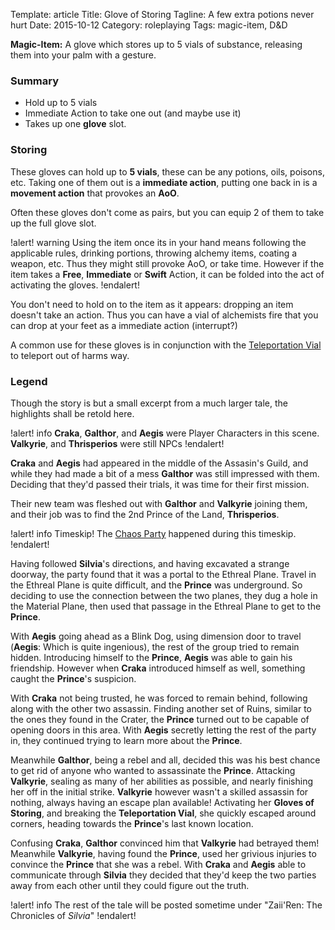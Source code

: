 Template: article
Title: Glove of Storing
Tagline: A few extra potions never hurt
Date: 2015-10-12
Category: roleplaying
Tags: magic-item, D&D



**Magic-Item:** A glove which stores up to 5 vials of substance, releasing them into your palm with a gesture.


### Summary

 * Hold up to 5 vials
 * Immediate Action to take one out (and maybe use it)
 * Takes up one **glove** slot.

### Storing

These gloves can hold up to **5 vials**, these can be any potions, oils, poisons, etc. Taking one of them out is a **immediate action**, putting one back in is a **movement action** that provokes an **AoO**.

Often these gloves don't come as pairs, but you can equip 2 of them to take up the full glove slot.

!alert! warning
    Using the item once its in your hand means following the applicable rules, drinking portions, throwing alchemy items, coating a weapon, etc. Thus they might still provoke AoO, or take time. However if the item takes a **Free**, **Immediate** or **Swift** Action, it can be folded into the act of activating the gloves.
!endalert!

You don't need to hold on to the item as it appears: dropping an item doesn't take an action. Thus you can have a vial of alchemists fire that you can drop at your feet as a immediate action (interrupt?)

A common use for these gloves is in conjunction with the [Teleportation Vial]({filename}teleport-vial.md) to teleport out of harms way.



### Legend

Though the story is but a small excerpt from a much larger tale, the highlights shall be retold here.

!alert! info
    **Craka**, **Galthor**, and **Aegis** were Player Characters in this scene. **Valkyrie**, and **Thrisperios** were still NPCs
!endalert!

**Craka** and **Aegis** had appeared in the middle of the Assasin's Guild, and while they had made a bit of a mess **Galthor** was still impressed with them. Deciding that they'd passed their trials, it was time for their first mission.

Their new team was fleshed out with **Galthor** and **Valkyrie** joining them, and their job was to find the 2nd Prince of the Land, **Thrisperios**.

!alert! info
    Timeskip! The [Chaos Party]({filename}dice-chaos.md) happened during this timeskip.
!endalert!

Having followed **Silvia**'s directions, and having excavated a strange doorway, the party found that it was a portal to the Ethreal Plane. Travel in the Ethreal Plane is quite difficult, and the **Prince** was underground. So deciding to use the connection between the two planes, they dug a hole in the Material Plane, then used that passage in the Ethreal Plane to get to the **Prince**.

With **Aegis** going ahead as a Blink Dog, using dimension door to travel (**Aegis**: Which is quite ingenious), the rest of the group tried to remain hidden. Introducing himself to the **Prince**, **Aegis** was able to gain his friendship. However when **Craka** introduced himself as well, something caught the **Prince**'s suspicion.

With **Craka** not being trusted, he was forced to remain behind, following along with the other two assassin. Finding another set of Ruins, similar to the ones they found in the Crater, the **Prince** turned out to be capable of opening doors in this area. With **Aegis** secretly letting the rest of the party in, they continued trying to learn more about the **Prince**.

Meanwhile **Galthor**, being a rebel and all, decided this was his best chance to get rid of anyone who wanted to assassinate the **Prince**. Attacking **Valkyrie**, sealing as many of her abilities as possible, and nearly finishing her off in the initial strike. **Valkyrie** however wasn't a skilled assassin for nothing, always having an escape plan available! Activating her **Gloves of Storing**, and breaking the **Teleportation Vial**, she quickly escaped around corners, heading towards the **Prince**'s last known location.

Confusing **Craka**, **Galthor** convinced him that **Valkyrie** had betrayed them! Meanwhile **Valkyrie**, having found the **Prince**, used her grivious injuries to convince the **Prince** that she was a rebel. With **Craka** and **Aegis** able to communicate through **Silvia** they decided that they'd keep the two parties away from each other until they could figure out the truth.

!alert! info
    The rest of the tale will be posted sometime under "Zaii'Ren: The Chronicles of *Silvia*"
!endalert!
